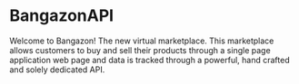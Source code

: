 # BangazonAPI
Welcome to Bangazon! The new virtual marketplace. This marketplace allows customers to buy and sell their products through a single page application web page and data is tracked through a powerful, hand crafted and solely dedicated API. 
### 
